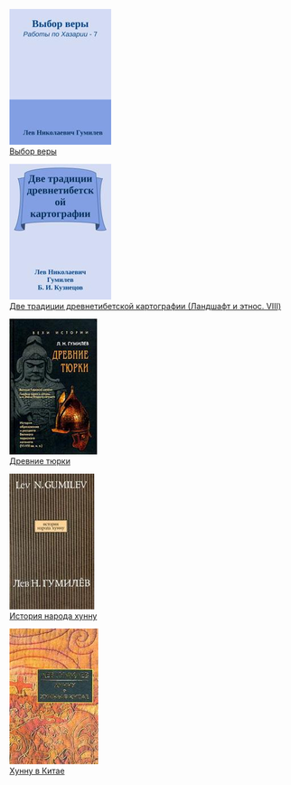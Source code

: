 ![](Выбор%20веры.jpg)  
[Выбор веры](Выбор%20веры.md)

![](Две%20традиции%20древнетибетской%20картографии%20(Ландшафт%20и%20этнос.%20VIII).jpg)  
[Две традиции древнетибетской картографии (Ландшафт и этнос. VIII)](Две%20традиции%20древнетибетской%20картографии%20(Ландшафт%20и%20этнос.%20VIII).md)

![](Древние%20тюрки.jpg)  
[Древние тюрки](Древние%20тюрки.md)

![](История%20народа%20хунну.jpg)  
[История народа хунну](История%20народа%20хунну.md)

![](Хунну%20в%20Китае.jpg)  
[Хунну в Китае](Хунну%20в%20Китае.md)
